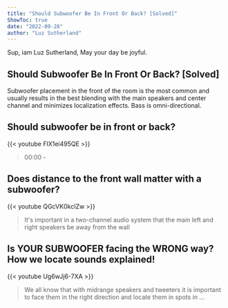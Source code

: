```yaml
---
title: "Should Subwoofer Be In Front Or Back? [Solved]"
ShowToc: true 
date: "2022-09-28"
author: "Luz Sutherland" 
---
```


Sup, iam Luz Sutherland, May your day be joyful.
## Should Subwoofer Be In Front Or Back? [Solved]
Subwoofer placement in the front of the room is the most common and usually results in the best blending with the main speakers and center channel and minimizes localization effects. Bass is omni-directional.

## Should subwoofer be in front or back?
{{< youtube FIX1ei495QE >}}
>00:00 - 

## Does distance to the front wall matter with a subwoofer?
{{< youtube QGcVK0kcIZw >}}
>It's important in a two-channel audio system that the main left and right speakers be away from the wall 

## Is YOUR SUBWOOFER facing the WRONG way? How we locate sounds explained!
{{< youtube Ug6wJj6-7XA >}}
>We all know that with midrange speakers and tweeters it is important to face them in the right direction and locate them in spots in ...

